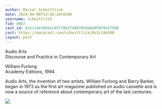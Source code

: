 ```yaml
---
author: Marcel Schwittlick
date: 2024-04-06T13:50:24+0200
username: schwittlick
fid: 4967
cast_id: 0x1c14e3801ec05f70b27498705da8d959f9e2f508
cast: https://warpcast.com/schwittlick/0x1c14e380
layout: post
---
```

Audio Arts  
Discourse and Practice in Contemporary Art  
  
William Furlong  
Academy Editions, 1994  
  
Audio Arts, the invention of two artists, William Furlong and Barry Barker, began in 1973 as the first art magazine published on audio cassette and is now a source of reference about contemporary art of the last centuries.  

![](https://imagedelivery.net/BXluQx4ige9GuW0Ia56BHw/74a4c9fd-2f80-43d0-747e-61a336db8900/original)